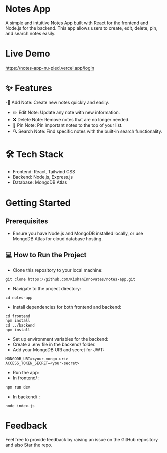 # Notes App
A simple and intuitive Notes App built with React for the frontend and Node.js for the backend. This app allows users to create, edit, delete, pin, and search notes easily.

# Live Demo
https://notes-app-nu-pied.vercel.app/login

# ✨ Features
-📝 Add Note: Create new notes quickly and easily. 
- ✏️ Edit Note: Update any note with new information.
- ❌ Delete Note: Remove notes that are no longer needed.
- 📌 Pin Note: Pin important notes to the top of your list.
- 🔍 Search Note: Find specific notes with the built-in search functionality.

# 🛠️ Tech Stack
- Frontend: React, Tailwind CSS
- Backend: Node.js, Express.js
- Database: MongoDB Atlas

# Getting Started
## Prerequisites
- Ensure you have Node.js and MongoDB installed locally, or use MongoDB Atlas for cloud database hosting.

## 💻 How to Run the Project
- Clone this repository to your local machine:
```
git clone https://github.com/KishanInnovates/notes-app.git

```
- Navigate to the project directory:
```
cd notes-app
```
- Install dependencies for both frontend and backend:
```
cd frontend
npm install
cd ../backend
npm install
```
- Set up environment variables for the backend:
- Create a .env file in the backend/ folder.
- Add your MongoDB URI and secret for JWT:
```
MONGODB_URI=<your-mongo-uri>
ACCESS_TOKEN_SECRET=<your-secret>
```
- Run the app:
- In frontend/ :
```
npm run dev
```
- In backend/ :
```
node index.js
```

# Feedback
Feel free to provide feedback by raising an issue on the GitHub repository and also Star the repo.
